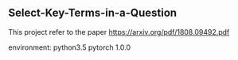 ## Select-Key-Terms-in-a-Question
This project refer to the paper https://arxiv.org/pdf/1808.09492.pdf

environment:
python3.5
pytorch 1.0.0
